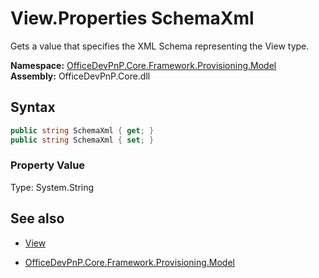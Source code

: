 # View.Properties SchemaXml
Gets a value that specifies the XML Schema representing the View type.  

**Namespace:** [OfficeDevPnP.Core.Framework.Provisioning.Model](OfficeDevPnP.Core.Framework.Provisioning.Model.md)  
**Assembly:** OfficeDevPnP.Core.dll  
## Syntax
```C#
public string SchemaXml { get; }
public string SchemaXml { set; }
```

### Property Value
Type: System.String  

## See also
- [View](View.md) 

- [OfficeDevPnP.Core.Framework.Provisioning.Model](OfficeDevPnP.Core.Framework.Provisioning.Model.md)
